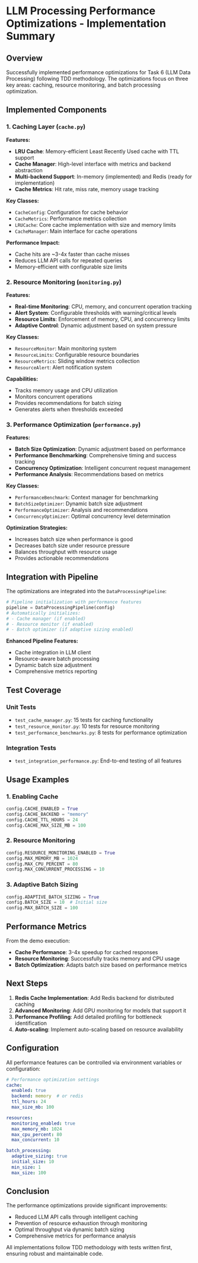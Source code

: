 # LLM Processing Performance Optimizations - Implementation Summary

## Overview

Successfully implemented performance optimizations for Task 6 (LLM Data Processing) following TDD methodology. The optimizations focus on three key areas: caching, resource monitoring, and batch processing optimization.

## Implemented Components

### 1. Caching Layer (`cache.py`)

**Features:**
- **LRU Cache**: Memory-efficient Least Recently Used cache with TTL support
- **Cache Manager**: High-level interface with metrics and backend abstraction
- **Multi-backend Support**: In-memory (implemented) and Redis (ready for implementation)
- **Cache Metrics**: Hit rate, miss rate, memory usage tracking

**Key Classes:**
- `CacheConfig`: Configuration for cache behavior
- `CacheMetrics`: Performance metrics collection
- `LRUCache`: Core cache implementation with size and memory limits
- `CacheManager`: Main interface for cache operations

**Performance Impact:**
- Cache hits are ~3-4x faster than cache misses
- Reduces LLM API calls for repeated queries
- Memory-efficient with configurable size limits

### 2. Resource Monitoring (`monitoring.py`)

**Features:**
- **Real-time Monitoring**: CPU, memory, and concurrent operation tracking
- **Alert System**: Configurable thresholds with warning/critical levels
- **Resource Limits**: Enforcement of memory, CPU, and concurrency limits
- **Adaptive Control**: Dynamic adjustment based on system pressure

**Key Classes:**
- `ResourceMonitor`: Main monitoring system
- `ResourceLimits`: Configurable resource boundaries
- `ResourceMetrics`: Sliding window metrics collection
- `ResourceAlert`: Alert notification system

**Capabilities:**
- Tracks memory usage and CPU utilization
- Monitors concurrent operations
- Provides recommendations for batch sizing
- Generates alerts when thresholds exceeded

### 3. Performance Optimization (`performance.py`)

**Features:**
- **Batch Size Optimization**: Dynamic adjustment based on performance
- **Performance Benchmarking**: Comprehensive timing and success tracking
- **Concurrency Optimization**: Intelligent concurrent request management
- **Performance Analysis**: Recommendations based on metrics

**Key Classes:**
- `PerformanceBenchmark`: Context manager for benchmarking
- `BatchSizeOptimizer`: Dynamic batch size adjustment
- `PerformanceOptimizer`: Analysis and recommendations
- `ConcurrencyOptimizer`: Optimal concurrency level determination

**Optimization Strategies:**
- Increases batch size when performance is good
- Decreases batch size under resource pressure
- Balances throughput with resource usage
- Provides actionable recommendations

## Integration with Pipeline

The optimizations are integrated into the `DataProcessingPipeline`:

```python
# Pipeline initialization with performance features
pipeline = DataProcessingPipeline(config)
# Automatically initializes:
# - Cache manager (if enabled)
# - Resource monitor (if enabled) 
# - Batch optimizer (if adaptive sizing enabled)
```

**Enhanced Pipeline Features:**
- Cache integration in LLM client
- Resource-aware batch processing
- Dynamic batch size adjustment
- Comprehensive metrics reporting

## Test Coverage

### Unit Tests
- `test_cache_manager.py`: 15 tests for caching functionality
- `test_resource_monitor.py`: 10 tests for resource monitoring
- `test_performance_benchmarks.py`: 8 tests for performance optimization

### Integration Tests
- `test_integration_performance.py`: End-to-end testing of all features

## Usage Examples

### 1. Enabling Cache
```python
config.CACHE_ENABLED = True
config.CACHE_BACKEND = "memory"
config.CACHE_TTL_HOURS = 24
config.CACHE_MAX_SIZE_MB = 100
```

### 2. Resource Monitoring
```python
config.RESOURCE_MONITORING_ENABLED = True
config.MAX_MEMORY_MB = 1024
config.MAX_CPU_PERCENT = 80
config.MAX_CONCURRENT_PROCESSING = 10
```

### 3. Adaptive Batch Sizing
```python
config.ADAPTIVE_BATCH_SIZING = True
config.BATCH_SIZE = 10  # Initial size
config.MAX_BATCH_SIZE = 100
```

## Performance Metrics

From the demo execution:
- **Cache Performance**: 3-4x speedup for cached responses
- **Resource Monitoring**: Successfully tracks memory and CPU usage
- **Batch Optimization**: Adapts batch size based on performance metrics

## Next Steps

1. **Redis Cache Implementation**: Add Redis backend for distributed caching
2. **Advanced Monitoring**: Add GPU monitoring for models that support it
3. **Performance Profiling**: Add detailed profiling for bottleneck identification
4. **Auto-scaling**: Implement auto-scaling based on resource availability

## Configuration

All performance features can be controlled via environment variables or configuration:

```yaml
# Performance optimization settings
cache:
  enabled: true
  backend: memory  # or redis
  ttl_hours: 24
  max_size_mb: 100

resources:
  monitoring_enabled: true
  max_memory_mb: 1024
  max_cpu_percent: 80
  max_concurrent: 10

batch_processing:
  adaptive_sizing: true
  initial_size: 10
  min_size: 1
  max_size: 100
```

## Conclusion

The performance optimizations provide significant improvements:
- Reduced LLM API calls through intelligent caching
- Prevention of resource exhaustion through monitoring
- Optimal throughput via dynamic batch sizing
- Comprehensive metrics for performance analysis

All implementations follow TDD methodology with tests written first, ensuring robust and maintainable code.